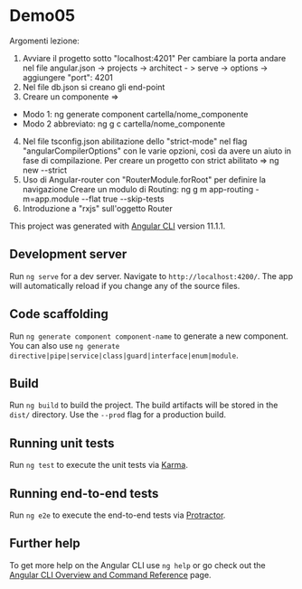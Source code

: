 # Demo05

Argomenti lezione: 
1) Avviare il progetto sotto "localhost:4201" 
   Per cambiare la porta andare nel file angular.json -> projects -> architect - > serve -> options -> aggiungere "port": 4201  
2) Nel file db.json si creano gli end-point
3) Creare un componente => 
  - Modo 1: ng generate component cartella/nome_componente
  - Modo 2 abbreviato: ng g c cartella/nome_componente
4) Nel file tsconfig.json abilitazione dello "strict-mode" nel flag "angularCompilerOptions" con le varie opzioni, 
   così da avere un aiuto  in fase di compilazione. Per creare un progetto con strict abilitato => ng new --strict 
5) Uso di Angular-router con "RouterModule.forRoot" per definire la navigazione
   Creare un modulo di Routing: ng g m app-routing -m=app.module --flat true --skip-tests
6) Introduzione a "rxjs" sull'oggetto Router

This project was generated with [Angular CLI](https://github.com/angular/angular-cli) version 11.1.1.

## Development server

Run `ng serve` for a dev server. Navigate to `http://localhost:4200/`. The app will automatically reload if you change any of the source files.

## Code scaffolding

Run `ng generate component component-name` to generate a new component. You can also use `ng generate directive|pipe|service|class|guard|interface|enum|module`.

## Build

Run `ng build` to build the project. The build artifacts will be stored in the `dist/` directory. Use the `--prod` flag for a production build.

## Running unit tests

Run `ng test` to execute the unit tests via [Karma](https://karma-runner.github.io).

## Running end-to-end tests

Run `ng e2e` to execute the end-to-end tests via [Protractor](http://www.protractortest.org/).

## Further help

To get more help on the Angular CLI use `ng help` or go check out the [Angular CLI Overview and Command Reference](https://angular.io/cli) page.
